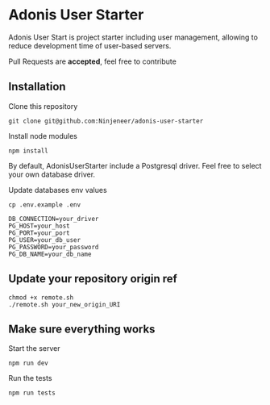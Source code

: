 # Adonis User Starter

Adonis User Start is project starter including user management, allowing to reduce development time of user-based servers.

Pull Requests are **accepted**, feel free to contribute

## Installation

Clone this repository
```shell
git clone git@github.com:Ninjeneer/adonis-user-starter
```

Install node modules
```shell
npm install
```
By default, AdonisUserStarter include a Postgresql driver. Feel free to select your own database driver.

Update databases env values
```shell
cp .env.example .env
```
```
DB_CONNECTION=your_driver
PG_HOST=your_host
PG_PORT=your_port
PG_USER=your_db_user
PG_PASSWORD=your_password
PG_DB_NAME=your_db_name
```

## Update your repository origin ref
```shell
chmod +x remote.sh
./remote.sh your_new_origin_URI
```

## Make sure everything works
Start the server
```shell
npm run dev
```

Run the tests
```shell
npm run tests
```

